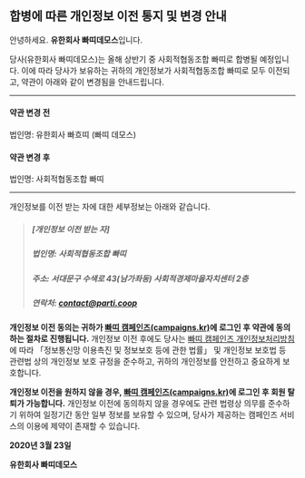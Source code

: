 ## 합병에 따른 개인정보 이전 통지 및 변경 안내

안녕하세요. **유한회사 빠띠데모스**입니다.

당사(유한회사 빠띠데모스)는 올해 상반기 중 사회적협동조합 빠띠로 합병될 예정입니다. 이에 따라 당사가 보유하는 귀하의 개인정보가 사회적협동조합 빠띠로 모두 이전되고, 약관이 아래와 같이 변경됨을 안내드립니다.

---

#### 약관 변경 전

법인명: 유한회사 빠흐띠 (빠띠 데모스)

#### 약관 변경 후

법인명: 사회적협동조합 빠띠

---

개인정보를 이전 받는 자에 대한 세부정보는 아래와 같습니다.

> ##### [개인정보 이전 받는 자]
>
> ##### 법인명: 사회적협동조합 빠띠
>
> ##### 주소: 서대문구 수색로 43(남가좌동) 사회적경제마을자치센터 2층
>
> ##### 연락처: contact@parti.coop

**개인정보 이전 동의는 귀하가 [빠띠 캠페인즈(campaigns.kr)](//campaigns.kr)에 로그인 후 약관에 동의하는 절차로 진행됩니다.** 개인정보 이전 후에도 당사는 [빠띠 캠페인즈 개인정보처리방침](https://campaigns.kr/privacy)에 따라 「정보통신망 이용촉진 및 정보보호 등에 관한 법률」 및 개인정보 보호법 등 관련법 상의 개인정보 보호 규정을 준수하고, 귀하의 개인정보를 안전하고 중요하게 보호합니다.

**개인정보 이전을 원하지 않을 경우, [빠띠 캠페인즈(campaigns.kr)](//campaigns.kr)에 로그인 후 회원 탈퇴가 가능합니다.** 개인정보 이전에 동의하지 않을 경우에도 관련 법령상 의무를 준수하기 위하여 일정기간 동안 일부 정보를 보유할 수 있으며, 당사가 제공하는 캠페인즈 서비스의 이용에 제약이 존재할 수 있습니다.

**2020년 3월 23일**

**유한회사 빠띠데모스**
